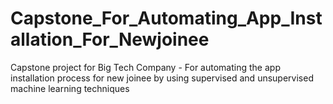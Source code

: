 # Capstone_For_Automating_App_Installation_For_Newjoinee
Capstone project for Big Tech Company - For automating the app installation process for new joinee by using supervised and  unsupervised machine learning techniques
